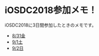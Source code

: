 # iOSDC2018参加メモ！

iOSDC2018に3日間参加したときのメモです。

 - [8/31金](https://github.com/shtnkgm/iOSDC2018/blob/master/iOSDC2018_0831.md)
 - [9/1土](https://github.com/shtnkgm/iOSDC2018/blob/master/iOSDC2018_0901.md)
 - [9/2日](https://github.com/shtnkgm/iOSDC2018/blob/master/iOSDC2018_0902.md)
